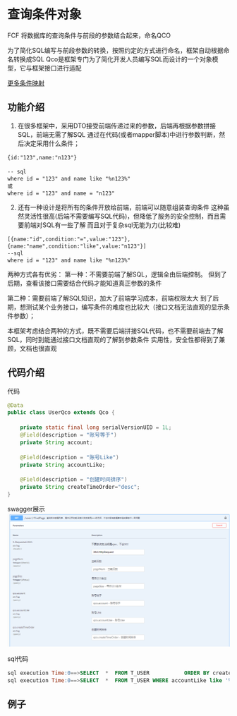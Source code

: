 # 查询条件对象
FCF 将数据库的查询条件与前段的参数结合起来，命名QCO

为了简化SQL编写与前段参数的转换，按照约定的方式进行命名，框架自动根据命名转换成SQL
Qco是框架专门为了简化开发人员编写SQL而设计的一个对象模型，它与框架接口进行适配

[更多条件映射](qco_condtion.md)   

## 功能介绍
1. 在很多框架中，采用DTO接受前端传递过来的参数，后端再根据参数拼接SQL，前端无需了解SQL
通过在代码(或者mapper脚本)中进行参数判断，然后决定采用什么条件；
```
{id:"123",name:"n123"}

-- sql 
where id = "123" and name like "%n123%"
或
where id = "123" and name = "n123"
```
2. 还有一种设计是将所有的条件开放给前端，前端可以随意组装查询条件
这种虽然灵活性很高(后端不需要编写SQL代码)，但降低了服务的安全控制，而且需要前端对SQL有一些了解
而且对于复杂sql无能为力(比较难)
```
[{name:"id",condition:"=",value:"123"},
{name:"name",condition:"like",value:"n123"}]
--sql
where id = "123" and name like "%n123%"
```

两种方式各有优劣：
第一种：不需要前端了解SQL，逻辑全由后端控制。
    但到了后期，查看该接口需要结合代码才能知道真正参数的条件

第二种：需要前端了解SQL知识，加大了前端学习成本，前端权限太大
    到了后期，想测试某个业务接口，编写条件的难度也比较大（接口文档无法直观的显示条件参数）；


本框架考虑结合两种的方式，既不需要后端拼接SQL代码，也不需要前端去了解SQL，同时到能通过接口文档直观的了解到参数条件
实用性，安全性都得到了兼顾，文档也很直观

## 代码介绍
代码
```java
@Data
public class UserQco extends Qco {
	
	private static final long serialVersionUID = 1L;
	@Field(description = "账号等于")
	private String account;

	@Field(description = "账号Like")
	private String accountLike;

	@Field(description = "创建时间排序")
	private String createTimeOrder="desc";
}
```
swagger展示
![image](https://raw.githubusercontent.com/hlg212/fcf-examples/master/images/swagger_qco.jpg)

sql代码
```sql
sql execution Time:0==>SELECT  *  FROM T_USER           ORDER BY create_time DESC limit 10
sql execution Time:0==>SELECT  *  FROM T_USER WHERE accountLike like '%123%'          ORDER BY create_time DESC limit 10
```

## 例子
